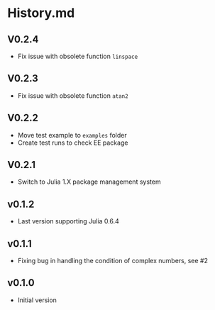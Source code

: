 # History.md

## V0.2.4
- Fix issue with obsolete function `linspace`

## V0.2.3
- Fix issue with obsolete function `atan2`

## V0.2.2
- Move test example to `examples` folder
- Create test runs to check EE package

## V0.2.1
- Switch to Julia 1.X package management system

## v0.1.2
- Last version supporting Julia 0.6.4

## v0.1.1
- Fixing bug in handling the condition of complex numbers, see #2

## v0.1.0
- Initial version
